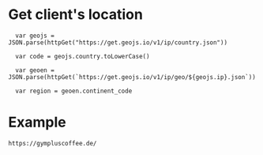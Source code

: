 # Get client's location
```
  var geojs = JSON.parse(httpGet("https://get.geojs.io/v1/ip/country.json"))

  var code = geojs.country.toLowerCase()
  
  var geoen = JSON.parse(httpGet(`https://get.geojs.io/v1/ip/geo/${geojs.ip}.json`))
  
  var region = geoen.continent_code
```
# Example
```
https://gympluscoffee.de/
```
